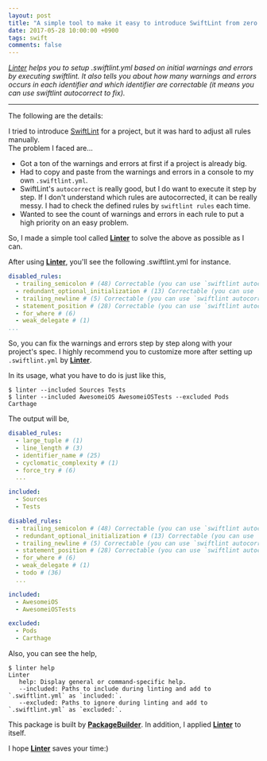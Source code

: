 ```yaml
---
layout: post
title: "A simple tool to make it easy to introduce SwiftLint from zero especially for a new project."
date: 2017-05-28 10:00:00 +0900
tags: swift
comments: false
---
```


*[Linter](https://github.com/pixyzehn/Linter) helps you to setup .swiftlint.yml based on initial warnings and errors by executing swiftlint. It also tells you about how many warnings and errors occurs in each identifier and which identifier are correctable (it means you can use swiftlint autocorrect to fix).*

---
The following are the details:

I tried to introduce [SwiftLint](https://github.com/realm/SwiftLint) for a project, but it was hard to adjust all rules manually.  
The problem I faced are...

- Got a ton of the warnings and errors at first if a project is already big.
- Had to copy and paste from the warnings and errors in a console to my own `.swiftlint.yml`.
- SwiftLint's `autocorrect` is really good, but I do want to execute it step by step. If I don't understand which rules are autocorrected, it can be really messy. I had to check the defined rules by `swiftlint rules` each time.
- Wanted to see the count of warnings and errors in each rule to put a high priority on an easy problem.

So, I made a simple tool called **[Linter](https://github.com/pixyzehn/Linter)** to solve the above as possible as I can.

After using **[Linter](https://github.com/pixyzehn/Linter)**, you'll see the following .swiftlint.yml for instance.

```yaml
disabled_rules:
  - trailing_semicolon # (48) Correctable (you can use `swiftlint autocorrect` to fix)
  - redundant_optional_initialization # (13) Correctable (you can use `swiftlint autocorrect` to fix)
  - trailing_newline # (5) Correctable (you can use `swiftlint autocorrect` to fix)
  - statement_position # (28) Correctable (you can use `swiftlint autocorrect` to fix)
  - for_where # (6)
  - weak_delegate # (1)
...
```

So, you can fix the warnings and errors step by step along with your project's spec. I highly recommend you to customize more after setting up `.swiftlint.yml` by **[Linter](https://github.com/pixyzehn/Linter)**.

In its usage, what you have to do is just like this,

```console
$ linter --included Sources Tests
$ linter --included AwesomeiOS AwesomeiOSTests --excluded Pods Carthage
```

The output will be,

```yaml
disabled_rules:
  - large_tuple # (1)
  - line_length # (3)
  - identifier_name # (25)
  - cyclomatic_complexity # (1)
  - force_try # (6)
  ...

included:
  - Sources
  - Tests
```

```yaml
disabled_rules:
  - trailing_semicolon # (48) Correctable (you can use `swiftlint autocorrect` to fix)
  - redundant_optional_initialization # (13) Correctable (you can use `swiftlint autocorrect` to fix)
  - trailing_newline # (5) Correctable (you can use `swiftlint autocorrect` to fix)
  - statement_position # (28) Correctable (you can use `swiftlint autocorrect` to fix)
  - for_where # (6)
  - weak_delegate # (1)
  - todo # (36)
  ...

included:
  - AwesomeiOS
  - AwesomeiOSTests

excluded:
  - Pods
  - Carthage
```

Also, you can see the help,

```console
$ linter help
Linter
   help: Display general or command-specific help.
   --included: Paths to include during linting and add to `.swiftlint.yml` as `included:`.
   --excluded: Paths to ignore during linting and add to `.swiftlint.yml` as `excluded:`.
```

This package is built by **[PackageBuilder](https://github.com/pixyzehn/PackageBuilder)**. In addition, I applied **[Linter](https://github.com/pixyzehn/Linter)** to itself.

I hope **[Linter](https://github.com/pixyzehn/Linter)** saves your time:)
